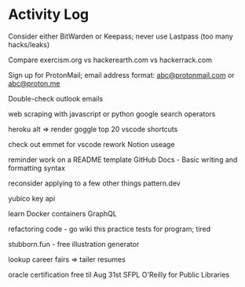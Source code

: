 # Activity Log

Consider either BitWarden or Keepass; never use Lastpass (too many hacks/leaks)

Compare exercism.org vs hackerearth.com vs hackerrack.com

Sign up for ProtonMail; email address format: abc@protonmail.com or abc@proton.me

Double-check outlook emails

web scraping with javascript or python
google search operators

heroku alt => render
goggle top 20 vscode shortcuts

check out emmet for vscode
rework Notion useage

reminder work on a README template
GitHub Docs - Basic writing and formatting syntax

reconsider applying to a few other things
pattern.dev

yubico key api

learn Docker containers
GraphQL

refactoring code - go wiki this
practice tests for program; tired

stubborn.fun - free illustration generator

lookup career fairs => tailer resumes

oracle certification free til Aug 31st
SFPL O'Reilly for Public Libraries
